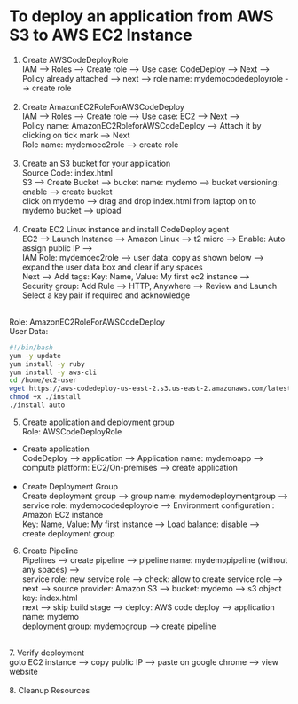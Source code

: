 # To deploy an application from AWS S3 to AWS EC2 Instance
1. Create AWSCodeDeployRole<br>
  IAM --> Roles --> Create role --> Use case: CodeDeploy --> Next --><br>
  Policy already attached --> next --> role name: mydemocodedeployrole --> create role <br><br>
2. Create AmazonEC2RoleForAWSCodeDeploy<br>
  IAM --> Roles --> Create role --> Use case: EC2 --> Next --> <br>
  Policy name: AmazonEC2RoleforAWSCodeDeploy --> Attach it by clicking on tick mark --> Next <br>
  Role name: mydemoec2role --> create role<br><br>
3. Create an S3 bucket for your application<br>
  Source Code: index.html<br>
  S3 --> Create Bucket --> bucket name: mydemo --> bucket versioning: enable --> create bucket<br>
  click on mydemo --> drag and drop index.html from laptop on to mydemo bucket --> upload<br><br>
4. Create EC2 Linux instance and install CodeDeploy agent<br>
  EC2 --> Launch Instance --> Amazon Linux --> t2 micro --> Enable: Auto assign public IP --> <br>
  IAM Role: mydemoec2role --> user data: copy as shown below --> expand the user data box and clear if any spaces<br>
  Next --> Add tags: Key: Name, Value: My first ec2 instance --> <br>
  Security group: Add Rule --> HTTP, Anywhere --> Review and Launch <br>
  Select a key pair if required and acknowledge<br>
<br>
  Role: AmazonEC2RoleForAWSCodeDeploy<br>
  User Data: <br>
  
  ```sh
  #!/bin/bash
  yum -y update
  yum install -y ruby
  yum install -y aws-cli
  cd /home/ec2-user
  wget https://aws-codedeploy-us-east-2.s3.us-east-2.amazonaws.com/latest/install
  chmod +x ./install
  ./install auto
  ```
5. Create application and deployment group<br>
  Role: AWSCodeDeployRole<br>
  - Create application<br>
  CodeDeploy --> application --> Application name: mydemoapp --> <br>
  compute platform: EC2/On-premises --> create application <br>
    <br>
  - Create Deployment Group<br>
  Create deployment group --> group name: mydemodeploymentgroup --> <br>
  service role: mydemocodedeployrole --> Environment configuration : Amazon EC2 instance <br>
  Key: Name, Value: My first instance --> Load balance: disable --> <br>
  create deployment group
    <br>
6. Create Pipeline<br>
  Pipelines --> create pipeline --> pipeline name: mydemopipeline (without any spaces) --> <br>
  service role: new service role --> check: allow to create service role --> <br>
  next --> source provider: Amazon S3 --> bucket: mydemo --> s3 object key: index.html <br>
  next --> skip build stage --> deploy: AWS code deploy --> application name: mydemo <br>
  deployment group: mydemogroup --> create pipeline <br>
  <br>
7. Verify deployment<br>
  goto EC2 instance --> copy public IP --> paste on google chrome --> view website <br>
  <br>
8. Cleanup Resources<br>
  <br>
  

